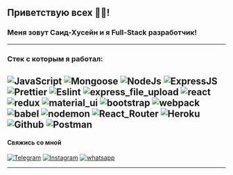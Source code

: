 ## Приветствую всех 👋🏽! 
### Меня зовут Саид-Хусейн и я Full-Stack разработчик! 
<!-- и я Окончил курсы Intocode Bootcamp Coding -->
---

### Стек с которым я работал:

![JavaScript](https://img.shields.io/badge/JavaScript-111111?style=for-the-badge&logo=JavaScript)
![Mongoose](https://img.shields.io/badge/Mongoose-111111?style=for-the-badge&logo=MongoDB)
![NodeJs](https://img.shields.io/badge/NodeJs-111111?style=for-the-badge&logo=Node.js)
![ExpressJS](https://img.shields.io/badge/ExpressJS-111111?style=for-the-badge&logo=Express)
![Prettier](https://img.shields.io/badge/Prettier-111111?style=for-the-badge&logo=Prettier)
![Eslint](https://img.shields.io/badge/Eslint-111111?style=for-the-badge&logo=ESLint)
![express_file_upload](https://img.shields.io/badge/express_file_upload-111111?style=for-the-badge&logo=Files)
![react](https://img.shields.io/badge/react-111111?style=for-the-badge&logo=React)
![redux](https://img.shields.io/badge/redux-111111?style=for-the-badge&logo=Redux)
![material_ui](https://img.shields.io/badge/material_ui-111111?style=for-the-badge&logo=Material-UI)
![bootstrap](https://img.shields.io/badge/bootstrap-111111?style=for-the-badge&logo=Bootstrap)
![webpack](https://img.shields.io/badge/webpack-111111?style=for-the-badge&logo=Webpack)
![babel](https://img.shields.io/badge/babel-111111?style=for-the-badge&logo=Babel)
![nodemon](https://img.shields.io/badge/nodemon-111111?style=for-the-badge&logo=Nodemon)
![React_Router](https://img.shields.io/badge/React_Router-111111?style=for-the-badge&logo=ReactRouter)
![Heroku](https://img.shields.io/badge/Heroku-111111?style=for-the-badge&logo=Heroku)
![Github](https://img.shields.io/badge/Github-111111?style=for-the-badge&logo=GitHub)
![Postman](https://img.shields.io/badge/Postman-111111?style=for-the-badge&logo=Postman)
---

#### Свяжись со мной

[![Telegram](https://img.shields.io/badge/Telegram-111111?style=for-the-badge&logo=telegram)](https://t.me/marshoa)
[![Instagram](https://img.shields.io/badge/Instagram-111111?style=for-the-badge&logo=instagram)](https://www.instagram.com/sohranimoydom/)
[![whatsapp](https://img.shields.io/badge/whatsapp-111111?style=for-the-badge&logo=whatsapp)]((https://wa.me/79234341527))

---




